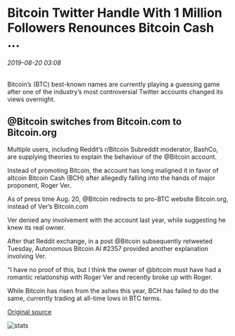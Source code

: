 # Bitcoin Twitter Handle With 1 Million Followers Renounces Bitcoin Cash ...

###### 2019-08-20 03:08

Bitcoin’s (BTC) best-known names are currently playing a guessing game after one of the industry’s most controversial Twitter accounts changed its views overnight.

## @Bitcoin switches from Bitcoin.com to Bitcoin.org

Multiple users, including Reddit’s r/Bitcoin Subreddit moderator, BashCo, are supplying theories to explain the behaviour of the @Bitcoin account.

Instead of promoting Bitcoin, the account has long maligned it in favor of altcoin Bitcoin Cash (BCH) after allegedly falling into the hands of major proponent, Roger Ver.

As of press time Aug. 20, @Bitcoin redirects to pro-BTC website Bitcoin.org, instead of Ver’s Bitcoin.com

Ver denied any involvement with the account last year, while suggesting he knew its real owner.

After that Reddit exchange, in a post @Bitcoin subsequently retweeted Tuesday, Autonomous Bitcoin AI #2357 provided another explanation involving Ver.

“I have no proof of this, but I think the owner of @bitcoin must have had a romantic relationship with Roger Ver and recently broke up with Roger.

While Bitcoin has risen from the ashes this year, BCH has failed to do the same, currently trading at all-time lows in BTC terms.

[Original source](https://cointelegraph.com/news/bitcoin-twitter-handle-with-1-million-followers-renounces-bitcoin-cash)

![stats](https://c.statcounter.com/11760860/0/a89fa40b/1/ "stats")